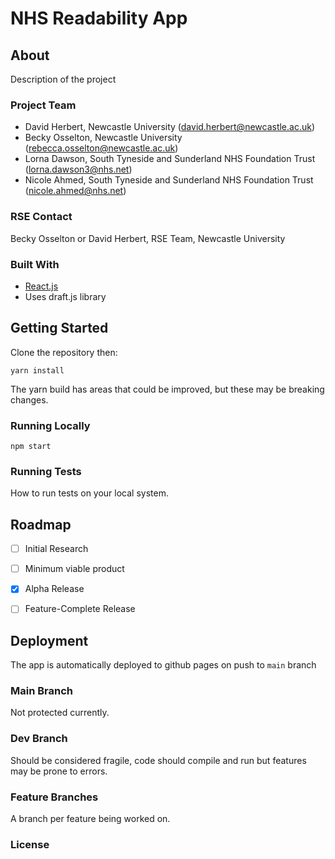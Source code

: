 # NHS Readability App

## About

Description of the project

### Project Team

* David Herbert, Newcastle University  ([david.herbert@newcastle.ac.uk](mailto:david.herbert@newcastle.ac.uk))
* Becky Osselton, Newcastle University  ([rebecca.osselton@newcastle.ac.uk](mailto:rebecca.osselton@newcastle.ac.uk))
* Lorna Dawson, South Tyneside and Sunderland NHS Foundation Trust ([lorna.dawson3@nhs.net](mailto:lorna.dawson3@nhs.net))
* Nicole Ahmed, South Tyneside and Sunderland NHS Foundation Trust ([nicole.ahmed@nhs.net](mailto:nicole.ahmed@nhs.net))


### RSE Contact
Becky Osselton or David Herbert, RSE Team, Newcastle University


### Built With

* [React.js](https://reactjs.org/)
* Uses draft.js library

## Getting Started

Clone the repository then:

```yarn install ```

The yarn build has areas that could be improved, but these may be breaking changes.

### Running Locally

```npm start```

### Running Tests

How to run tests on your local system.

## Roadmap

- [ ] Initial Research  
- [ ] Minimum viable product  
- [x] Alpha Release  
- [ ] Feature-Complete Release   


## Deployment

The app is automatically deployed to github pages on push to ```main``` branch


### Main Branch

Not protected currently.

### Dev Branch
Should be considered fragile, code should compile and run but features may be prone to errors.

### Feature Branches
A branch per feature being worked on.

### License
